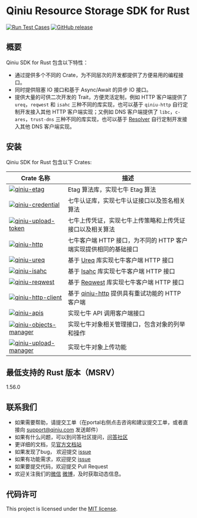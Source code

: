 # Qiniu Resource Storage SDK for Rust

[![Run Test Cases](https://github.com/bachue/rust-sdk/actions/workflows/ci-test.yml/badge.svg)](https://github.com/bachue/rust-sdk/actions/workflows/ci-test.yml)
[![GitHub release](https://img.shields.io/github/v/tag/bachue/rust-sdk.svg?label=release)](https://github.com/bachue/rust-sdk/releases)

## 概要

Qiniu SDK for Rust 包含以下特性：

- 通过提供多个不同的 Crate，为不同层次的开发都提供了方便易用的编程接口。
- 同时提供阻塞 IO 接口和基于 Async/Await 的异步 IO 接口。
- 提供大量的可供二次开发的 Trait，方便灵活定制，例如 HTTP 客户端提供了 `ureq`，`reqwest` 和 `isahc` 三种不同的库实现，也可以基于 `qiniu-http` 自行定制开发接入其他 HTTP 客户端实现；又例如 DNS 客户端提供了 `libc`，`c-ares`，`trust-dns` 三种不同的库实现，也可以基于 [Resolver](https://docs.rs/qiniu-http-client/latest/qiniu_http_client/trait.Resolver.html) 自行定制开发接入其他 DNS 客户端实现。

## 安装

Qiniu SDK for Rust 包含以下 Crates:

| Crate 名称      | 描述 |
| ----------- | ----------- |
| [![qiniu-etag](https://img.shields.io/crates/v/qiniu-etag.svg)](https://crates.io/crates/qiniu-etag)      | Etag 算法库，实现七牛 Etag 算法       |
| [![qiniu-credential](https://img.shields.io/crates/v/qiniu-credential.svg)](https://crates.io/crates/qiniu-credential)      | 七牛认证库，实现七牛认证接口以及签名相关算法       |
| [![qiniu-upload-token](https://img.shields.io/crates/v/qiniu-upload-token.svg)](https://crates.io/crates/qiniu-upload-token)      | 七牛上传凭证，实现七牛上传策略和上传凭证接口以及相关算法      |
| [![qiniu-http](https://img.shields.io/crates/v/qiniu-http.svg)](https://crates.io/crates/qiniu-http)      | 七牛客户端 HTTP 接口，为不同的 HTTP 客户端实现提供相同的基础接口      |
| [![qiniu-ureq](https://img.shields.io/crates/v/qiniu-ureq.svg)](https://crates.io/crates/qiniu-ureq)      | 基于 [Ureq](https://docs.rs/ureq) 库实现七牛客户端 HTTP 接口      |
| [![qiniu-isahc](https://img.shields.io/crates/v/qiniu-isahc.svg)](https://crates.io/crates/qiniu-isahc)      | 基于 [Isahc](https://docs.rs/isahc) 库实现七牛客户端 HTTP 接口      |
| [![qiniu-reqwest](https://img.shields.io/crates/v/qiniu-reqwest.svg)](https://crates.io/crates/qiniu-reqwest)      | 基于 [Reqwest](https://docs.rs/reqwest) 库实现七牛客户端 HTTP 接口      |
| [![qiniu-http-client](https://img.shields.io/crates/v/qiniu-http-client.svg)](https://crates.io/crates/qiniu-http-client)      | 基于 [qiniu-http](https://docs.rs/qiniu-http) 提供具有重试功能的 HTTP 客户端       |
| [![qiniu-apis](https://img.shields.io/crates/v/qiniu-apis.svg)](https://crates.io/crates/qiniu-apis)      | 实现七牛 API 调用客户端接口       |
| [![qiniu-objects-manager](https://img.shields.io/crates/v/qiniu-objects-manager.svg)](https://crates.io/crates/qiniu-objects-manager)      | 实现七牛对象相关管理接口，包含对象的列举和操作       |
| [![qiniu-upload-manager](https://img.shields.io/crates/v/qiniu-upload-manager.svg)](https://crates.io/crates/qiniu-upload-manager)      | 实现七牛对象上传功能       |

## 最低支持的 Rust 版本（MSRV）

1.56.0

## 联系我们

- 如果需要帮助，请提交工单（在portal右侧点击咨询和建议提交工单，或者直接向 support@qiniu.com 发送邮件）
- 如果有什么问题，可以到问答社区提问，[问答社区](http://qiniu.segmentfault.com/)
- 更详细的文档，见[官方文档站](http://developer.qiniu.com/)
- 如果发现了bug， 欢迎提交 [issue](https://github.com/bachue/rust-sdk/issues)
- 如果有功能需求，欢迎提交 [issue](https://github.com/bachue/rust-sdk/issues)
- 如果要提交代码，欢迎提交 Pull Request
- 欢迎关注我们的[微信](https://www.qiniu.com/contact) [微博](http://weibo.com/qiniutek)，及时获取动态信息。

## 代码许可

This project is licensed under the [MIT license].

[MIT license]: https://github.com/bachue/rust-sdk/blob/master/LICENSE
